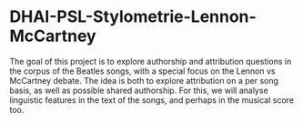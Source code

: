 # DHAI-PSL-Stylometrie-Lennon-McCartney
The goal of this project is to explore authorship and attribution questions in the corpus of the Beatles songs, with a special focus on the Lennon vs McCartney debate. The idea is both to explore attribution on a per song basis, as well as possible shared authorship. For this, we will analyse linguistic features in the text of the songs, and perhaps in the musical score too. 
